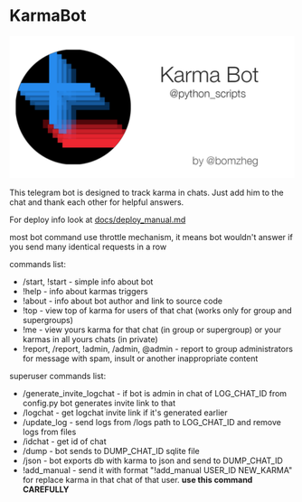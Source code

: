 # KarmaBot

![Лого проекта](./docs/pictures/gitgub_titlepic.png)

This telegram bot is designed to track karma in chats.
Just add him to the chat and thank each other for helpful answers.

For deploy info look at [docs/deploy_manual.md](./docs/deploy_manual.md)

most bot command use throttle mechanism, it means bot wouldn't answer if you send many identical requests in a row

commands list:
* /start, !start - simple info about bot
* !help - info about karmas triggers
* !about - info about bot author and link to source code
* !top - view top of karma for users of that chat (works only for group and supergroups)
* !me - view yours karma for that chat (in group or supergroup) or your karmas in all yours chats (in private)
* !report, /report, !admin, /admin, @admin - report to group administrators for message with spam, insult 
or another inappropriate content

superuser commands list:
* /generate_invite_logchat - if bot is admin in chat of LOG_CHAT_ID from config.py bot generates invite link to that
* /logchat - get logchat invite link if it's generated earlier
* /update_log - send logs from /logs path to LOG_CHAT_ID and remove logs from files
* /idchat - get id of chat   
* /dump - bot sends to DUMP_CHAT_ID sqlite file
* /json - bot exports db with karma to json and send to DUMP_CHAT_ID
* !add_manual - send it with format  "!add_manual USER_ID NEW_KARMA" for replace karma in that chat of that user.
**use this command CAREFULLY**
